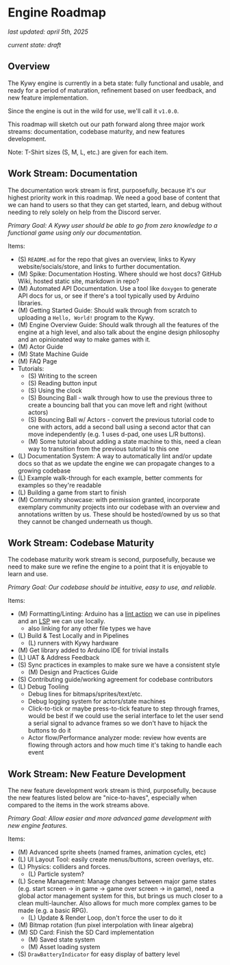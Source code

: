 <!--
SPDX-FileCopyrightText: 2025 KOINSLOT, Inc.

SPDX-License-Identifier: GPL-3.0-or-later
-->

# Engine Roadmap

_last updated: april 5th, 2025_

_current state: draft_

## Overview

The Kywy engine is currently in a beta state: fully functional and usable, and ready for a period of maturation,
refinement based on user feedback, and new feature implementation.

Since the engine is out in the wild for use, we'll call it `v1.0.0`.

This roadmap will sketch out our path forward along three major work streams: documentation, codebase maturity, and new
features development.

Note: T-Shirt sizes (S, M, L, etc.) are given for each item.

## Work Stream: Documentation

The documentation work stream is first, purposefully, because it's our highest priority work in this roadmap. We need a
good base of content that we can hand to users so that they can get started, learn, and debug without needing to rely
solely on help from the Discord server.

*Primary Goal: A Kywy user should be able to go from zero knowledge to a functional game using only our documentation.*

Items:
* (S) `README.md` for the repo that gives an overview, links to Kywy website/socials/store, and links to further
  documentation.
* (M) Spike: Documentation Hosting. Where should we host docs? GitHub Wiki, hosted static site, markdown in repo?
* (M) Automated API Documentation. Use a tool like `doxygen` to generate API docs for us, or see if there's a tool
  typically used by Arduino libraries.
* (M) Getting Started Guide: Should walk through from scratch to uploading a `Hello, World!` program to the Kywy.
* (M) Engine Overview Guide: Should walk through all the features of the engine at a high level, and also talk about the
  engine design philosophy and an opinionated way to make games with it.
* (M) Actor Guide
* (M) State Machine Guide
* (M) FAQ Page
* Tutorials:
  * (S) Writing to the screen
  * (S) Reading button input
  * (S) Using the clock
  * (S) Bouncing Ball - walk through how to use the previous three to create a bouncing ball that you can move left and
    right (without actors)
  * (S) Bouncing Ball w/ Actors - convert the previous tutorial code to one with actors, add a second ball using a
    second actor that can move independently (e.g. 1 uses d-pad, one uses L/R buttons).
  * (M) Some tutorial about adding a state machine to this, need a clean way to transition from the previous tutorial to
    this one
* (L) Documentation System: A way to automatically lint and/or update docs so that as we update the engine we can
  propagate changes to a growing codebase
* (L) Example walk-through for each example, better comments for examples so they're readable
* (L) Building a game from start to finish
* (M) Community showcase: with permission granted, incorporate exemplary community projects into our codebase with an
  overview and annotations written by us. These should be hosted/owned by us so that they cannot be changed underneath
  us though.


## Work Stream: Codebase Maturity

The codebase maturity work stream is second, purposefully, because we need to make sure we refine the engine to a point
that it is enjoyable to learn and use.

*Primary Goal: Our codebase should be intuitive, easy to use, and reliable.*

Items:
* (M) Formatting/Linting: Arduino has a [lint action](https://github.com/arduino/arduino-lint-action) we can use in
  pipelines and an [LSP](https://github.com/arduino/arduino-language-server) we can use locally.
  * also linking for any other file types we have
* (L) Build & Test Locally and in Pipelines
  * (L) runners with Kywy hardware
* (M) Get library added to Arduino IDE for trivial installs
* (L) UAT & Address Feedback
* (S) Sync practices in examples to make sure we have a consistent style
  * (M) Design and Practices Guide
* (S) Contributing guide/working agreement for codebase contributors
* (L) Debug Tooling
  * Debug lines for bitmaps/sprites/text/etc.
  * Debug logging system for actors/state machines
  * Click-to-tick or maybe press-to-tick feature to step through frames, would be best if we could use the serial
    interface to let the user send a serial signal to advance frames so we don't have to hijack the buttons to do it
  * Actor flow/Performance analyzer mode: review how events are flowing through actors and how much time it's taking to
    handle each event

## Work Stream: New Feature Development

The new feature development work stream is third, purposefully, because the new features listed below are
"nice-to-haves", especially when compared to the items in the work streams above.

*Primary Goal: Allow easier and more advanced game development with new engine features.*

Items:
* (M) Advanced sprite sheets (named frames, animation cycles, etc)
* (L) UI Layout Tool: easily create menus/buttons, screen overlays, etc.
* (L) Physics: colliders and forces.
  * (L) Particle system?
* (L) Scene Management: Manage changes between major game states (e.g. start screen -> in game -> game over screen -> in
  game), need a global actor management system for this, but brings us much closer to a clean multi-launcher. Also
  allows for much more complex games to be made (e.g. a basic RPG).
  * (L) Update & Render Loop, don't force the user to do it
* (M) Bitmap rotation (fun pixel interpolation with linear algebra)
* (M) SD Card: Finish the SD Card implementation
  * (M) Saved state system
  * (M) Asset loading system
* (S) `DrawBatteryIndicator` for easy display of battery level
